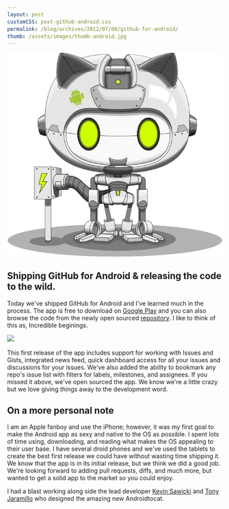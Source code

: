 ```yaml
---
layout: post
customCSS: post-github-android.css
permalink: /blog/archives/2012/07/09/github-for-android/
thumb: /assets/images/thumb-android.jpg
---
```


<div class="article-header">
  <span class="asset">
    <img src="/assets/images/droidtocat.png" class="art">
  </span>
</div>

<article>

<h1>Shipping GitHub for Android &amp; releasing the code to the wild.</h1>
<p>Today we've shipped GitHub for Android and I've learned much in the process. The app is free to download on <a href="https://play.google.com/store/apps/details?id=com.github.mobile">Google Play</a> and you can also browse the code from the newly open sourced <a href="https://github.com/github/android">repository</a>. I like to think of this as, Incredible beginings.</p>

<img src="http://f.cl.ly/items/2e3d1z0v1z0b2M1N0220/featured-graphic.png" class="large">

<p>This first release of the app includes support for working with Issues and Gists, integrated news feed, quick dashboard access for all your issues and discussions for your issues. We've also added the ability to bookmark any repo's issue list with filters for labels, milestones, and assignees. If you missed it above, we've open sourced the app. We know we're a little crazy but we love giving things away to the development word.</p>

<h2>On a more personal note</h2>

<p>I am an Apple fanboy and use the iPhone; however, it was my first goal to make the Android app as sexy and native to the OS as possible. I spent lots of time using, downloading, and reading what makes the OS appealing to their user base. I have several droid phones and we've used the tablets to create the best first release we could have without wasting time shipping it. We know that the app is in its initial release, but we think we did a good job. We're looking forward to adding pull requests, diffs, and much more, but wanted to get a solid app to the market so you could enjoy.</p>

<p>I had a blast working along side the lead developer <a href="http://twitter.com/#!/kevinsawicki">Kevin Sawicki</a> and <a href=":http://twitter.com/#!/tonyjanimatic">Tony Jaramillo</a> who designed the amazing new Androidtocat.</p>

</article>
